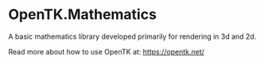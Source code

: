 # OpenTK.Mathematics

A basic mathematics library developed primarily for rendering in 3d and 2d.

Read more about how to use OpenTK at: https://opentk.net/
